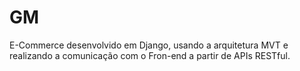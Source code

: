 # GM
E-Commerce desenvolvido em Django, usando a arquitetura MVT e realizando a comunicação com o Fron-end a partir de APIs RESTful.
